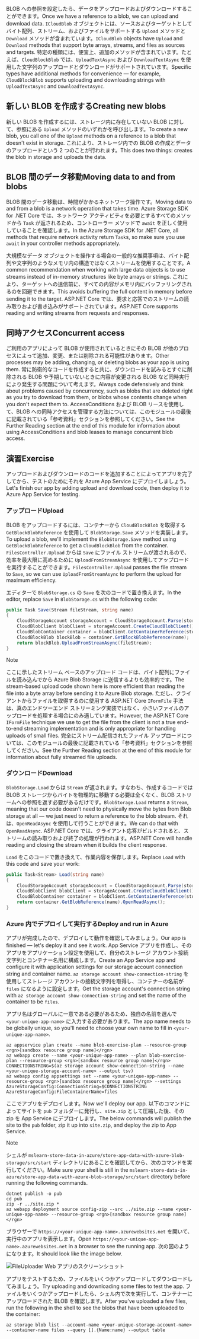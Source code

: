 <span data-ttu-id="ef0fc-101">BLOB への参照を設定したら、データをアップロードおよびダウンロードすることができます。</span><span class="sxs-lookup"><span data-stu-id="ef0fc-101">Once we have a reference to a blob, we can upload and download data.</span></span> <span data-ttu-id="ef0fc-102">`ICloudBlob` オブジェクトには、ソースおよびターゲットとしてバイト配列、ストリーム、およびファイルをサポートする `Upload` メソッドと `Download` メソッドが含まれています。</span><span class="sxs-lookup"><span data-stu-id="ef0fc-102">`ICloudBlob` objects have `Upload` and `Download` methods that support byte arrays, streams, and files as sources and targets.</span></span> <span data-ttu-id="ef0fc-103">特定の種類には、便宜上、追加のメソッドが含まれています。たとえば、`CloudBlockBlob` では、`UploadTextAsync` および `DownloadTextAsync` を使用した文字列のアップロードとダウンロードがサポートされています。</span><span class="sxs-lookup"><span data-stu-id="ef0fc-103">Specific types have additional methods for convenience &mdash; for example, `CloudBlockBlob` supports uploading and downloading strings with `UploadTextAsync` and `DownloadTextAsync`.</span></span>

## <a name="creating-new-blobs"></a><span data-ttu-id="ef0fc-104">新しい BLOB を作成する</span><span class="sxs-lookup"><span data-stu-id="ef0fc-104">Creating new blobs</span></span>

<span data-ttu-id="ef0fc-105">新しい BLOB を作成するには、ストレージ内に存在していない BLOB に対して、参照にある `Upload` メソッドのいずれかを呼び出します。</span><span class="sxs-lookup"><span data-stu-id="ef0fc-105">To create a new blob, you call one of the `Upload` methods on a reference to a blob that doesn't exist in storage.</span></span> <span data-ttu-id="ef0fc-106">これにより、ストレージ内での BLOB の作成とデータのアップロードという 2 つのことが行われます。</span><span class="sxs-lookup"><span data-stu-id="ef0fc-106">This does two things: creates the blob in storage and uploads the data.</span></span>

## <a name="moving-data-to-and-from-blobs"></a><span data-ttu-id="ef0fc-107">BLOB 間のデータ移動</span><span class="sxs-lookup"><span data-stu-id="ef0fc-107">Moving data to and from blobs</span></span>

<span data-ttu-id="ef0fc-108">BLOB 間のデータ移動は、時間がかかるネットワーク操作です。</span><span class="sxs-lookup"><span data-stu-id="ef0fc-108">Moving data to and from a blob is a network operation that takes time.</span></span> <span data-ttu-id="ef0fc-109">Azure Storage SDK for .NET Core では、ネットワーク アクティビティを必要とするすべてのメソッドから `Task` が返されるため、コントローラー メソッドで `await` を正しく使用していることを確認します。</span><span class="sxs-lookup"><span data-stu-id="ef0fc-109">In the Azure Storage SDK for .NET Core, all methods that require network activity return `Task`s, so make sure you use `await` in your controller methods appropriately.</span></span>

<span data-ttu-id="ef0fc-110">大規模なデータ オブジェクトを操作する場合の一般的な推奨事項は、バイト配列や文字列のようなメモリ内の構造ではなくストリームを使用することです。</span><span class="sxs-lookup"><span data-stu-id="ef0fc-110">A common recommendation when working with large data objects is to use streams instead of in-memory structures like byte arrays or strings.</span></span> <span data-ttu-id="ef0fc-111">これにより、ターゲットへの送信前に、すべての内容がメモリ内にバッファリングされるのを回避できます。</span><span class="sxs-lookup"><span data-stu-id="ef0fc-111">This avoids buffering the full content in memory before sending it to the target.</span></span> <span data-ttu-id="ef0fc-112">ASP.NET Core では、要求と応答でのストリームの読み取りおよび書き込みがサポートされています。</span><span class="sxs-lookup"><span data-stu-id="ef0fc-112">ASP.NET Core supports reading and writing streams from requests and responses.</span></span>

## <a name="concurrent-access"></a><span data-ttu-id="ef0fc-113">同時アクセス</span><span class="sxs-lookup"><span data-stu-id="ef0fc-113">Concurrent access</span></span>

<span data-ttu-id="ef0fc-114">ご利用のアプリによって BLOB が使用されているときにその BLOB が他のプロセスによって追加、変更、または削除される可能性があります。</span><span class="sxs-lookup"><span data-stu-id="ef0fc-114">Other processes may be adding, changing, or deleting blobs as your app is using them.</span></span> <span data-ttu-id="ef0fc-115">常に防衛的なコードを作成すると共に、ダウンロードを試みるとすぐに削除される BLOB や予期していないときに内容が変更される BLOB など同時実行により発生する問題について考えます。</span><span class="sxs-lookup"><span data-stu-id="ef0fc-115">Always code defensively and think about problems caused by concurrency, such as blobs that are deleted right as you try to download from them, or blobs whose contents change when you don't expect them to.</span></span> <span data-ttu-id="ef0fc-116">AccessConditions および BLOB リースを使用して、BLOB への同時アクセスを管理する方法については、このモジュールの最後に記載されている「参考資料」セクションを参照してください。</span><span class="sxs-lookup"><span data-stu-id="ef0fc-116">See the Further Reading section at the end of this module for information about using AccessConditions and blob leases to manage concurrent blob access.</span></span>

## <a name="exercise"></a><span data-ttu-id="ef0fc-117">演習</span><span class="sxs-lookup"><span data-stu-id="ef0fc-117">Exercise</span></span>

<span data-ttu-id="ef0fc-118">アップロードおよびダウンロードのコードを追加することによってアプリを完了してから、テストのためにそれを Azure App Service にデプロイしましょう。</span><span class="sxs-lookup"><span data-stu-id="ef0fc-118">Let's finish our app by adding upload and download code, then deploy it to Azure App Service for testing.</span></span>

### <a name="upload"></a><span data-ttu-id="ef0fc-119">アップロード</span><span class="sxs-lookup"><span data-stu-id="ef0fc-119">Upload</span></span>

<span data-ttu-id="ef0fc-120">BLOB をアップロードするには、コンテナーから `CloudBlockBlob` を取得する `GetBlockBlobReference` を使用して `BlobStorage.Save` メソッドを実装します。</span><span class="sxs-lookup"><span data-stu-id="ef0fc-120">To upload a blob, we'll implement the `BlobStorage.Save` method using `GetBlockBlobReference` to get a `CloudBlockBlob` from the container.</span></span> <span data-ttu-id="ef0fc-121">`FilesController.Upload` からは `Save` にファイル ストリームが渡されるので、効率を最大限に高めるために `UploadFromStreamAsync` を使用してアップロードを実行することができます。</span><span class="sxs-lookup"><span data-stu-id="ef0fc-121">`FilesController.Upload` passes the file stream to `Save`, so we can use `UploadFromStreamAsync` to perform the upload for maximum efficiency.</span></span>

<span data-ttu-id="ef0fc-122">エディターで `BlobStorage.cs` の `Save` を次のコードで置き換えます。</span><span class="sxs-lookup"><span data-stu-id="ef0fc-122">In the editor, replace `Save` in `BlobStorage.cs` with the following code:</span></span>

```csharp
public Task Save(Stream fileStream, string name)
{
    CloudStorageAccount storageAccount = CloudStorageAccount.Parse(storageConfig.ConnectionString);
    CloudBlobClient blobClient = storageAccount.CreateCloudBlobClient();
    CloudBlobContainer container = blobClient.GetContainerReference(storageConfig.FileContainerName);
    CloudBlockBlob blockBlob = container.GetBlockBlobReference(name);
    return blockBlob.UploadFromStreamAsync(fileStream);
}
```

> [!NOTE]
> <span data-ttu-id="ef0fc-123">ここに示したストリーム ベースのアップロード コードは、バイト配列にファイルを読み込んでから Azure Blob Storage に送信するよりも効率的です。</span><span class="sxs-lookup"><span data-stu-id="ef0fc-123">The stream-based upload code shown here is more efficient than reading the file into a byte array before sending it to Azure Blob storage.</span></span> <span data-ttu-id="ef0fc-124">ただし、クライアントからファイルを取得するのに使用する ASP.NET Core `IFormFile` 手法は、真のエンドツーエンド ストリーミング実装ではなく、小さいファイルのアップロードを処理する場合にのみ適しています。</span><span class="sxs-lookup"><span data-stu-id="ef0fc-124">However, the ASP.NET Core `IFormFile` technique we use to get the file from the client is not a true end-to-end streaming implementation and is only appropriate for handling uploads of small files.</span></span> <span data-ttu-id="ef0fc-125">完全にストリーム配信されたファイル アップロードについては、このモジュールの最後に記載されている「参考資料」セクションを参照してください。</span><span class="sxs-lookup"><span data-stu-id="ef0fc-125">See the Further Reading section at the end of this module for information about fully streamed file uploads.</span></span>

### <a name="download"></a><span data-ttu-id="ef0fc-126">ダウンロード</span><span class="sxs-lookup"><span data-stu-id="ef0fc-126">Download</span></span>

<span data-ttu-id="ef0fc-127">`BlobStorage.Load` からは `Stream` が返されます。すなわち、作成するコードでは BLOB ストレージからバイトを物理的に移動する必要は全くなく、BLOB ストリームへの参照を返す必要があるだけです。</span><span class="sxs-lookup"><span data-stu-id="ef0fc-127">`BlobStorage.Load` returns a `Stream`, meaning that our code doesn't need to physically move the bytes from Blob storage at all &mdash; we just need to return a reference to the blob stream.</span></span> <span data-ttu-id="ef0fc-128">それは、`OpenReadAsync` を使用して行うことができます。</span><span class="sxs-lookup"><span data-stu-id="ef0fc-128">We can do that with `OpenReadAsync`.</span></span> <span data-ttu-id="ef0fc-129">ASP.NET Core では、クライアント応答がビルドされると、ストリームの読み取りおよび終了の処理が行われます。</span><span class="sxs-lookup"><span data-stu-id="ef0fc-129">ASP.NET Core will handle reading and closing the stream when it builds the client response.</span></span>

<span data-ttu-id="ef0fc-130">`Load` をこのコードで置き換えて、作業内容を保存します。</span><span class="sxs-lookup"><span data-stu-id="ef0fc-130">Replace `Load` with this code and save your work:</span></span>

```csharp
public Task<Stream> Load(string name)
{
    CloudStorageAccount storageAccount = CloudStorageAccount.Parse(storageConfig.ConnectionString);
    CloudBlobClient blobClient = storageAccount.CreateCloudBlobClient();
    CloudBlobContainer container = blobClient.GetContainerReference(storageConfig.FileContainerName);
    return container.GetBlobReference(name).OpenReadAsync();
}
```

### <a name="deploy-and-run-in-azure"></a><span data-ttu-id="ef0fc-131">Azure 内でデプロイして実行する</span><span class="sxs-lookup"><span data-stu-id="ef0fc-131">Deploy and run in Azure</span></span>

<span data-ttu-id="ef0fc-132">アプリが完成したので、デプロイして動作を確認してみましょう。</span><span class="sxs-lookup"><span data-stu-id="ef0fc-132">Our app is finished &mdash; let's deploy it and see it work.</span></span> <span data-ttu-id="ef0fc-133">App Service アプリを作成し、そのアプリをアプリケーション設定を使用して、自分のストレージ アカウント接続文字列とコンテナー名用に構成します。</span><span class="sxs-lookup"><span data-stu-id="ef0fc-133">Create an App Service app and configure it with application settings for our storage account connection string and container name.</span></span> <span data-ttu-id="ef0fc-134">`az storage account show-connection-string` を使用してストレージ アカウントの接続文字列を取得し、コンテナーの名前が `files` になるように設定します。</span><span class="sxs-lookup"><span data-stu-id="ef0fc-134">Get the storage account's connection string with `az storage account show-connection-string` and set the name of the container to be `files`.</span></span>

<span data-ttu-id="ef0fc-135">アプリ名はグローバルに一意である必要があるため、独自の名前を選んで `<your-unique-app-name>` に入力する必要があります。</span><span class="sxs-lookup"><span data-stu-id="ef0fc-135">The app name needs to be globally unique, so you'll need to choose your own name to fill in `<your-unique-app-name>`.</span></span>

```azurecli
az appservice plan create --name blob-exercise-plan --resource-group <rgn>[sandbox resource group name]</rgn>
az webapp create --name <your-unique-app-name> --plan blob-exercise-plan --resource-group <rgn>[sandbox resource group name]</rgn>
CONNECTIONSTRING=$(az storage account show-connection-string --name <your-unique-storage-account-name> --output tsv)
az webapp config appsettings set --name <your-unique-app-name> --resource-group <rgn>[sandbox resource group name]</rgn> --settings AzureStorageConfig:ConnectionString=$CONNECTIONSTRING AzureStorageConfig:FileContainerName=files
```

<span data-ttu-id="ef0fc-136">ここでアプリをデプロイします。</span><span class="sxs-lookup"><span data-stu-id="ef0fc-136">Now we'll deploy our app.</span></span> <span data-ttu-id="ef0fc-137">以下のコマンドによってサイトを `pub` フォルダーに発行し、`site.zip` として圧縮した後、その zip を App Service にデプロイします。</span><span class="sxs-lookup"><span data-stu-id="ef0fc-137">The below commands will publish the site to the `pub` folder, zip it up into `site.zip`, and deploy the zip to App Service.</span></span>

> [!NOTE]
> <span data-ttu-id="ef0fc-138">シェルが `mslearn-store-data-in-azure/store-app-data-with-azure-blob-storage/src/start` ディレクトリにあることを確認してから、次のコマンドを実行してください。</span><span class="sxs-lookup"><span data-stu-id="ef0fc-138">Make sure your shell is still in the `mslearn-store-data-in-azure/store-app-data-with-azure-blob-storage/src/start` directory before running the following commands.</span></span>

```azurecli
dotnet publish -o pub
cd pub
zip -r ../site.zip *
az webapp deployment source config-zip --src ../site.zip --name <your-unique-app-name> --resource-group <rgn>[sandbox resource group name]</rgn>
```

<span data-ttu-id="ef0fc-139">ブラウザーで `https://<your-unique-app-name>.azurewebsites.net` を開いて、実行中のアプリを表示します。</span><span class="sxs-lookup"><span data-stu-id="ef0fc-139">Open `https://<your-unique-app-name>.azurewebsites.net` in a browser to see the running app.</span></span> <span data-ttu-id="ef0fc-140">次の図のようになります。</span><span class="sxs-lookup"><span data-stu-id="ef0fc-140">It should look like the image below.</span></span>

![FileUploader Web アプリのスクリーンショット](../media/7-fileuploader-empty.PNG)

<span data-ttu-id="ef0fc-142">アプリをテストするため、ファイルをいくつかアップロードしてダウンロードしてみましょう。</span><span class="sxs-lookup"><span data-stu-id="ef0fc-142">Try uploading and downloading some files to test the app.</span></span> <span data-ttu-id="ef0fc-143">ファイルをいくつかアップロードしたら、シェル内で次を実行して、コンテナーにアップロードされた BLOB を確認します。</span><span class="sxs-lookup"><span data-stu-id="ef0fc-143">After you've uploaded a few files, run the following in the shell to see the blobs that have been uploaded to the container:</span></span>

```console
az storage blob list --account-name <your-unique-storage-account-name> --container-name files --query [].{Name:name} --output table
```